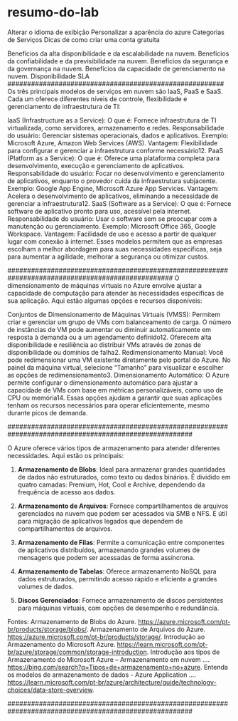 # resumo-do-lab
Alterar o idioma de exibição
Personalizar a aparência do azure
Categorias de Serviços
Dicas de como criar uma conta gratuíta

Benefícios da alta disponibilidade e da escalabilidade na nuvem.
Benefícios da confiabilidade e da previsibilidade na nuvem.
Benefícios da segurança e da governança na nuvem.
Benefícios da capacidade de gerenciamento na nuvem.
Disponibilidade
SLA
#######################################################
Os três principais modelos de serviços em nuvem são IaaS, PaaS e SaaS. Cada um oferece diferentes níveis de controle, flexibilidade e gerenciamento de infraestrutura de TI:

IaaS (Infrastructure as a Service):
O que é: Fornece infraestrutura de TI virtualizada, como servidores, armazenamento e redes.
Responsabilidade do usuário: Gerenciar sistemas operacionais, dados e aplicativos.
Exemplo: Microsoft Azure, Amazon Web Services (AWS).
Vantagem: Flexibilidade para configurar e gerenciar a infraestrutura conforme necessário12.
PaaS (Platform as a Service):
O que é: Oferece uma plataforma completa para desenvolvimento, execução e gerenciamento de aplicativos.
Responsabilidade do usuário: Focar no desenvolvimento e gerenciamento de aplicativos, enquanto o provedor cuida da infraestrutura subjacente.
Exemplo: Google App Engine, Microsoft Azure App Services.
Vantagem: Acelera o desenvolvimento de aplicativos, eliminando a necessidade de gerenciar a infraestrutura12.
SaaS (Software as a Service):
O que é: Fornece software de aplicativo pronto para uso, acessível pela internet.
Responsabilidade do usuário: Usar o software sem se preocupar com a manutenção ou gerenciamento.
Exemplo: Microsoft Office 365, Google Workspace.
Vantagem: Facilidade de uso e acesso a partir de qualquer lugar com conexão à internet.
Esses modelos permitem que as empresas escolham a melhor abordagem para suas necessidades específicas, seja para aumentar a agilidade, melhorar a segurança ou otimizar custos.

##################################################################################################
O dimensionamento de máquinas virtuais no Azure envolve ajustar a capacidade de computação para atender às necessidades específicas de sua aplicação. Aqui estão algumas opções e recursos disponíveis:

Conjuntos de Dimensionamento de Máquinas Virtuais (VMSS):
Permitem criar e gerenciar um grupo de VMs com balanceamento de carga.
O número de instâncias de VM pode aumentar ou diminuir automaticamente em resposta à demanda ou a um agendamento definido12.
Oferecem alta disponibilidade e resiliência ao distribuir VMs através de zonas de disponibilidade ou domínios de falha2.
Redimensionamento Manual:
Você pode redimensionar uma VM existente diretamente pelo portal do Azure.
No painel da máquina virtual, selecione “Tamanho” para visualizar e escolher as opções de redimensionamento3.
Dimensionamento Automático:
O Azure permite configurar o dimensionamento automático para ajustar a capacidade de VMs com base em métricas personalizáveis, como uso de CPU ou memória14.
Essas opções ajudam a garantir que suas aplicações tenham os recursos necessários para operar eficientemente, mesmo durante picos de demanda.

#######################################################################################################

O Azure oferece vários tipos de armazenamento para atender diferentes necessidades. Aqui estão os principais:

1. **Armazenamento de Blobs**: Ideal para armazenar grandes quantidades de dados não estruturados, como texto ou dados binários. É dividido em quatro camadas: Premium, Hot, Cool e Archive, dependendo da frequência de acesso aos dados.

2. **Armazenamento de Arquivos**: Fornece compartilhamentos de arquivos gerenciados na nuvem que podem ser acessados via SMB e NFS. É útil para migração de aplicativos legados que dependem de compartilhamentos de arquivos.

3. **Armazenamento de Filas**: Permite a comunicação entre componentes de aplicativos distribuídos, armazenando grandes volumes de mensagens que podem ser acessadas de forma assíncrona.

4. **Armazenamento de Tabelas**: Oferece armazenamento NoSQL para dados estruturados, permitindo acesso rápido e eficiente a grandes volumes de dados.

5. **Discos Gerenciados**: Fornece armazenamento de discos persistentes para máquinas virtuais, com opções de desempenho e redundância.

Fontes: 
Armazenamento de Blobs do Azure. https://azure.microsoft.com/pt-br/products/storage/blobs/.
Armazenamento de Arquivos do Azure. https://azure.microsoft.com/pt-br/products/storage/.
Introdução ao Armazenamento do Microsoft Azure. https://learn.microsoft.com/pt-br/azure/storage/common/storage-introduction.
Introdução aos tipos de Armazenamento do Microsoft Azure – Armazenamento em nuvem .... https://bing.com/search?q=Tipos+de+armazenamento+no+azure.
Entenda os modelos de armazenamento de dados - Azure Application .... https://learn.microsoft.com/pt-br/azure/architecture/guide/technology-choices/data-store-overview.

#######################################################################################################

